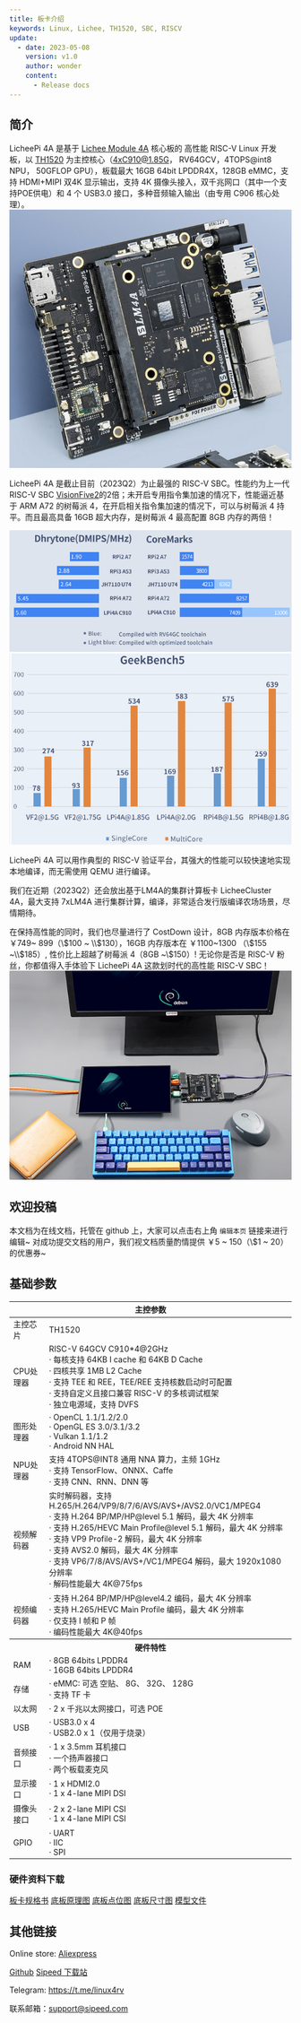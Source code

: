 ```yaml
---
title: 板卡介绍
keywords: Linux, Lichee, TH1520, SBC, RISCV
update:
  - date: 2023-05-08
    version: v1.0
    author: wonder
    content:
      - Release docs
---
```


## 简介

LicheePi 4A 是基于 [Lichee Module 4A](http://wiki.sipeed.com/hardware/zh/lichee/th1520/lm4a.html) 核心板的 高性能 RISC-V Linux 开发板，以 [TH1520](https://www.t-head.cn/product/yeying)  为主控核心（4xC910@1.85G， RV64GCV，4TOPS@int8 NPU， 50GFLOP GPU），板载最大 16GB 64bit LPDDR4X，128GB eMMC，支持 HDMI+MIPI 双4K 显示输出，支持 4K 摄像头接入，双千兆网口（其中一个支持POE供电）和 4 个 USB3.0 接口，多种音频输入输出（由专用 C906 核心处理）。  
![lpi4a](./../../../../zh/lichee/th1520/lpi4a/assets/intro/lpi4a.png)

LicheePi 4A 是截止目前（2023Q2）为止最强的 RISC-V SBC。性能约为上一代 RISC-V SBC [VisionFive2](https://www.starfivetech.com/en/site/boards)的2倍；未开启专用指令集加速的情况下，性能逼近基于 ARM A72 的树莓派 4，在开启相关指令集加速的情况下，可以与树莓派 4 持平。而且最高具备 16GB 超大内存，是树莓派 4 最高配置 8GB 内存的两倍！

![benchmark](./../../../../zh/lichee/th1520/lpi4a/assets/intro/benchmark.png)
![geekbench5](./../../../../zh/lichee/th1520/lpi4a/assets/intro/geekbench5.png)
 
LicheePi 4A 可以用作典型的 RISC-V 验证平台，其强大的性能可以较快速地实现本地编译，而无需使用 QEMU 进行编译。

我们在近期（2023Q2）还会放出基于LM4A的集群计算板卡 LicheeCluster 4A，最大支持 7xLM4A 进行集群计算，编译，非常适合发行版编译农场场景，尽情期待。

在保持高性能的同时，我们也尽量进行了 CostDown 设计，8GB 内存版本价格在 ￥749~ 899（\\$100 ~ \\$130），16GB 内存版本在 ￥1100~1300 （\\$155 ~\\$185）, 性价比上超越了树莓派 4（8GB ~\\$150）!
无论你是否是 RISC-V 粉丝，你都值得入手体验下 LicheePi 4A 这款划时代的高性能 RISC-V SBC！
![desktop](./../../../../zh/lichee/th1520/lpi4a/assets/intro/desktop.png)

## 欢迎投稿

本文档为在线文档，托管在 github 上，大家可以点击右上角 `编辑本页` 链接来进行编辑~ 
对成功提交文档的用户，我们视文档质量酌情提供 ￥5 ~ 150（\\$1 ~ 20）的优惠券~

## 基础参数

<table>
<thead>
<tr>
  <th colspan=2>主控参数</th>
</tr>
</thead>
<tbody>
<tr>
  <td>主控芯片</td>
  <td>TH1520</td>
</tr>
<tr>
  <td>CPU处理器</td>
  <td>RISC-V 64GCV C910*4@2GHz <br>· 每核支持 64KB I cache 和 64KB D Cache <br>· 四核共享 1MB L2 Cache <br>· 支持 TEE 和 REE，TEE/REE 支持核数启动时可配置<br>· 支持自定义且接口兼容 RISC-V 的多核调试框架<br>· 独立电源域，支持 DVFS</td>
</tr>
<tr>
  <td>图形处理器</td>
  <td>· OpenCL 1.1/1.2/2.0<br>· OpenGL ES 3.0/3.1/3.2<br>· Vulkan 1.1/1.2<br>· Android NN HAL</td>
</tr>
<tr>
  <td>NPU处理器</td>
  <td>支持 4TOPS@INT8 通用 NNA 算力，主频 1GHz <br>· 支持 TensorFlow、ONNX、Caffe <br>· 支持 CNN、RNN、DNN 等</td>
</tr>
<tr>
  <td>视频解码器</td>
  <td>实时解码器，支持 H.265/H.264/VP9/8/7/6/AVS/AVS+/AVS2.0/VC1/MPEG4 <br>· 支持 H.264 BP/MP/HP@level 5.1 解码，最大 4K 分辨率<br>· 支持 H.265/HEVC Main Profile@level 5.1 解码，最大 4K 分辨率<br>· 支持 VP9 Profile-2 解码，最大 4K 分辨率<br>· 支持 AVS2.0 解码，最大 4K 分辨率<br>· 支持 VP6/7/8/AVS/AVS+/VC1/MPEG4 解码，最大 1920x1080 分辨率<br>· 解码性能最大 4K@75fps</td>
</tr>
<tr>
  <td>视频编码器</td>
  <td>· 支持 H.264 BP/MP/HP@level4.2 编码，最大 4K 分辨率<br>· 支持 H.265/HEVC Main Profile 编码，最大 4K 分辨率<br>· 仅支持 I 帧和 P 帧<br>· 编码性能最大 4K@40fps</td>
</tr>
<tr>
  <th colspan=2>硬件特性</th>
</tr>
<tr>
  <td>RAM</td>
  <td>· 8GB 64bits LPDDR4<br>· 16GB 64bits LPDDR4<br></td>
</tr>
<tr>
  <td>存储</td>
  <td>· eMMC: 可选 空贴、 8G、 32G、 128G<br>· 支持 TF 卡</td>
</tr>
<tr>
  <td>以太网</td>
  <td>· 2 x 千兆以太网接口，可选 POE</td>
</tr>
<tr>
  <td>USB</td>
  <td>· USB3.0 x 4<br>· USB2.0 x 1（仅用于烧录）</td>
</tr>
<tr>
  <td>音频接口</td>
  <td>· 1 x 3.5mm 耳机接口<br>· 一个扬声器接口<br>· 两个板载麦克风<br></td>
</tr>
<tr>
  <td>显示接口</td>
  <td>· 1 x HDMI2.0<br>· 1 x 4-lane MIPI DSI</td>
</tr>
<tr>
  <td>摄像头接口</td>
  <td>· 2 x 2-lane MIPI CSI<br>· 1 x 4-lane MIPI CSI</td>
</tr>
<tr>
  <td>GPIO</td>
  <td>· UART<br>· IIC<br>· SPI</td>
</tr>
</tbody>
</table>

### 硬件资料下载

[板卡规格书](https://dl.sipeed.com/shareURL/LICHEE/licheepi4a/01_Specification)
[底板原理图](https://dl.sipeed.com/shareURL/LICHEE/licheepi4a/02_Schematic)
[底板点位图](https://dl.sipeed.com/shareURL/LICHEE/licheepi4a/03_Bit_number_map)
[底板尺寸图](https://dl.sipeed.com/shareURL/LICHEE/licheepi4a/04_Dimensional_drawing)
[模型文件](https://dl.sipeed.com/shareURL/LICHEE/licheepi4a/05_3D_model)

## 其他链接

Online store: [Aliexpress](https://www.aliexpress.com/item/1005005532736080.html)

[Github](https://github.com/sipeed/LicheePi4A)
[Sipeed 下载站](https://dl.sipeed.com/shareURL/LICHEE/licheepi4a)

Telegram: https://t.me/linux4rv

联系邮箱：support@sipeed.com